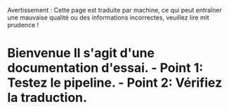 Avertissement : Cette page est traduite par machine, ce qui peut entraîner une mauvaise qualité ou des informations incorrectes, veuillez lire mit prudence !

# Bienvenue Il s'agit d'une documentation d'essai. - Point 1: Testez le pipeline. - Point 2: Vérifiez la traduction.